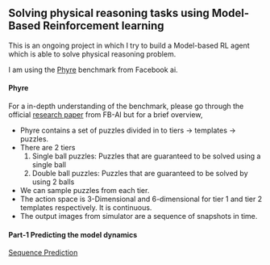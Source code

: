 ## Solving physical reasoning tasks using Model-Based Reinforcement learning

This is an ongoing project in which I try to build a Model-based RL agent which is able to solve physical reasoning problem.

I am using the [Phyre](https://phyre.ai/) benchmark from Facebook ai.

#### Phyre 

For a in-depth understanding of the benchmark, please go through the official [research paper](https://arxiv.org/abs/1908.05656) from FB-AI but for a brief overview,

- Phyre contains a set of puzzles divided in to tiers -> templates -> puzzles.
- There are 2 tiers 
	1. Single ball puzzles: Puzzles that are guaranteed to be solved using a single ball
	2. Double ball puzzles: Puzzles that are guaranteed to be solved by using 2 balls
- We can sample puzzles from each tier.
- The action space is 3-Dimensional and 6-dimensional for tier 1 and tier 2 templates respectively. It is continuous.
- The output images from simulator are a sequence of snapshots in time.

#### Part-1 Predicting the model dynamics

[Sequence Prediction](/images/rnn_sequence_prediction.jpg)

